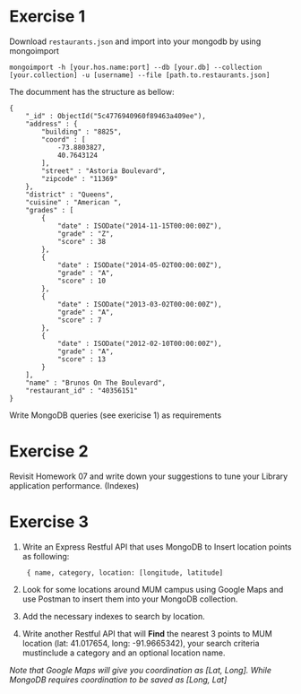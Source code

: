 # Exercise 1

Download `restaurants.json` and import into your mongodb by using mongoimport

	mongoimport -h [your.hos.name:port] --db [your.db] --collection [your.collection] -u [username] --file [path.to.restaurants.json]

The documment has the structure as bellow: 

	{
		"_id" : ObjectId("5c4776940960f89463a409ee"),
		"address" : {
			"building" : "8825",
			"coord" : [
				-73.8803827,
				40.7643124
			],
			"street" : "Astoria Boulevard",
			"zipcode" : "11369"
		},
		"district" : "Queens",
		"cuisine" : "American ",
		"grades" : [
			{
				"date" : ISODate("2014-11-15T00:00:00Z"),
				"grade" : "Z",
				"score" : 38
			},
			{
				"date" : ISODate("2014-05-02T00:00:00Z"),
				"grade" : "A",
				"score" : 10
			},
			{
				"date" : ISODate("2013-03-02T00:00:00Z"),
				"grade" : "A",
				"score" : 7
			},
			{
				"date" : ISODate("2012-02-10T00:00:00Z"),
				"grade" : "A",
				"score" : 13
			}
		],
		"name" : "Brunos On The Boulevard",
		"restaurant_id" : "40356151"
	}


Write MongoDB queries (see exericise 1) as requirements

# Exercise 2
Revisit Homework 07 and write down your suggestions to tune your Library application performance. (Indexes)
# Exercise 3
1. Write an Express Restful API that uses MongoDB to Insert location points as following:
   
   		{ name, category, location: [longitude, latitude]
2. Look for some locations around MUM campus using Google Maps and use Postman to insert them into your MongoDB collection.
3. Add the necessary indexes to search by location.
4. Write another Restful API that will **Find** the nearest 3 points to MUM location (lat: 41.017654, long: -91.9665342), your search criteria mustinclude a category and an optional location name.

_Note that Google Maps will give you coordination as [Lat, Long]. While MongoDB requires coordination to be saved as [Long, Lat]_